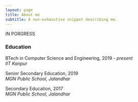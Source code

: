 ```yaml
---
layout: page
title: About me
subtitle: A non-exhaustive snippet describing me.
---
```


IN PORGRESS

### Education

<i class="fa fa-graduation-cap"></i>
BTech in Computer Science and Engineering, 2019 - *present*<br>
*IIT Kanpur*

<i class="fa fa-graduation-cap"></i>
Senior Secondary Education, 2019<br>
*MGN Public School, Jalandhar*

<i class="fa fa-graduation-cap"></i>
Secondary Education, 2017<br>
*MGN Public School, Jalandhar*


